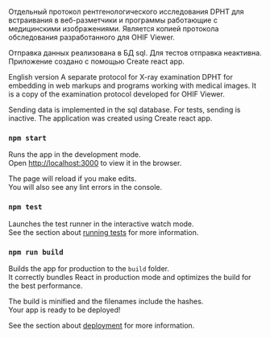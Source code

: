 Отдельный протокол рентгенологического исследования DPHT для встраивания в веб-разметчики и программы работающие с медицинскими изображениями. 
Является копией протокола обследования разработанного для OHIF Viewer.

Отправка данных реализована в БД sql. Для тестов отправка неактивна.
Приложение создано с помощью Create react app.

English version
A separate protocol for X-ray examination DPHT for embedding in web markups and programs working with medical images.
It is a copy of the examination protocol developed for OHIF Viewer.

Sending data is implemented in the sql database. For tests, sending is inactive.
The application was created using Create react app.

### `npm start`

Runs the app in the development mode.\
Open [http://localhost:3000](http://localhost:3000) to view it in the browser.

The page will reload if you make edits.\
You will also see any lint errors in the console.

### `npm test`

Launches the test runner in the interactive watch mode.\
See the section about [running tests](https://facebook.github.io/create-react-app/docs/running-tests) for more information.

### `npm run build`

Builds the app for production to the `build` folder.\
It correctly bundles React in production mode and optimizes the build for the best performance.

The build is minified and the filenames include the hashes.\
Your app is ready to be deployed!

See the section about [deployment](https://facebook.github.io/create-react-app/docs/deployment) for more information.